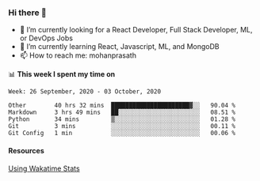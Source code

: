 ### Hi there 👋

- 🔭 I’m currently looking for a React Developer, Full Stack Developer, ML, or DevOps Jobs
- 🌱 I’m currently learning React, Javascript, ML, and MongoDB
- 📫 How to reach me: mohanprasath

📊 **This week I spent my time on**
<!--START_SECTION:waka-->
```text
Week: 26 September, 2020 - 03 October, 2020

Other        40 hrs 32 mins  ██████████████████████▓░░   90.04 % 
Markdown     3 hrs 49 mins   ██░░░░░░░░░░░░░░░░░░░░░░░   08.51 % 
Python       34 mins         ▒░░░░░░░░░░░░░░░░░░░░░░░░   01.28 % 
Git          3 mins          ░░░░░░░░░░░░░░░░░░░░░░░░░   00.11 % 
Git Config   1 min           ░░░░░░░░░░░░░░░░░░░░░░░░░   00.06 % 
```
<!--END_SECTION:waka-->

#### Resources
[Using Wakatime Stats](https://github.com/marketplace/actions/waka-readme)
